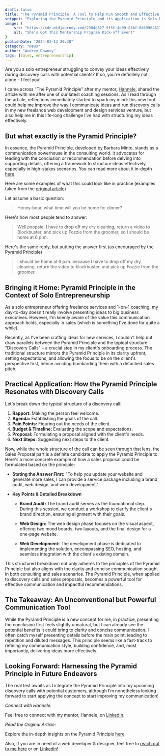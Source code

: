 ```yaml
---
draft: false
title: "The Pyramid Principle: A Tool to Help Run Smooth and Effective Discovery Calls"
snippet: "Exploring the Pyramid Principle and its Application in Solo Entrepreneurship"
image: {
    src: "https://cdn.midjourney.com/2984c327-9f5f-4d99-83bf-6869964617d3/0_0.webp",
    alt: "She's Got This Mentorship Program Kick-off Event"
}
publishDate: "2024-02-13 20:30"
category: "News"
author: "Audrey Downey"
tags: [sales, entrepreneurship]
---
```



Are you a solo entrepreneur struggling to convey your ideas effectively during discovery calls with potential clients? If so, you're definitely not alone – I feel you! 

I came across "The Pyramid Principle" after my mentor, [Hannele](https://www.linkedin.com/in/hannelemennala/), shared the article with me after one of our latest coaching sessions. As I read through the article, reflections immediately started to spark my mind: this new tool could help me improve the way I communicate ideas and run discovery calls in my new freelance web development and design services venture, but also help me in this life-long challenge I've had with structuring my ideas effectively.

## But what exactly is the Pyramid Principle?

In essence, the Pyramid Principle, developed by Barbara Minto, stands as a communication powerhouse in the consulting world. It advocates for leading with the conclusion or recommendation before delving into supporting details, offering a framework to structure ideas effectively, especially in high-stakes scenarios. You can read more about it in-depth [here](https://www.myconsultingoffer.org/case-study-interview-prep/pyramid-principle/).


Here are some examples of what this could look like in practice (examples taken from the [original article](https://www.myconsultingoffer.org/case-study-interview-prep/pyramid-principle/))

Let assume a basic question:

> Honey-bear, what time will you be home for dinner?

Here's how most people tend to answer:

> Well poopsie, I have to drop off my dry cleaning, return a video to Blockbuster, and pick up Fozzie from the groomer, so I should be home at 6 p.m.

Here's the same reply, but putting the answer first (as encouraged by the Pyramid Principle)
> I should be home at 6 p.m. because I have to drop off my dry cleaning, return the video to blockbuster, and pick up Fozzie from the groomer.

## Bringing it Home: Pyramid Principle in the Context of Solo Entrepreneurship

As a solo entrepreneur offering freelance services and 1-on-1 coaching, my day-to-day doesn't really involve presenting ideas to big business executives. However, I'm keenly aware of the value this communication approach holds, especially in sales (which is something I've done for quite a while).

Recently, as I've been crafting ideas for new services, I couldn't help but draw parallels between the Pyramid Principle and the typical structure "Discovery Calls" – a crucial step in my client's onboarding process. The traditional structure mirrors the Pyramid Principle in its clarity upfront, setting expectations, and allowing the focus to be on the client's perspective first, hence avoiding bombarding them with a detached sales pitch.

## Practical Application: How the Pyramid Principle Resonates with Discovery Calls

Let's break down the typical structure of a discovery call:

1. **Rapport:** Making the person feel welcome.
2. **Agenda:** Establishing the goals of the call.
3. **Pain Points:** Figuring out the needs of the client.
4. **Budget & Timeline:** Evaluating the scope and expectations.
5. **Proposal:** Formulating a proposal aligned with the client's needs.
6. **Next Steps:** Suggesting next steps to the client.

Now, while the whole structure of the call can be seen through that lens, the Sales Proposal part is a definite candidate to apply the Pyramid Principle to.  Here's a more concrete example of how a sales proposal could be formulated based on the principle:

- **Stating the Answer First:** "To help you update your website and generate more sales, I can provide a service package including a brand audit, web design, and web development."

- **Key Points & Detailed Breakdown**

   - **Brand Audit:** The brand audit serves as the foundational step. During this session, we conduct a workshop to clarify the client's brand direction, ensuring alignment with their goals.

   - **Web Design:** The web design phase focuses on the visual aspect, offering two mood boards, two layouts, and the final design for a one-page website.

   - **Web Development:** The development phase is dedicated to implementing the solution, encompassing SEO, hosting, and seamless integration with the client's existing domain.

This structured breakdown not only adheres to the principles of the Pyramid Principle but also aligns with the clarity and concise communication sought in both consulting and sales scenarios. The Pyramid Principle, when applied to discovery calls and sales proposals, becomes a powerful tool for effective communication and impactful recommendations.

## The Takeaway: An Unconventional but Powerful Communication Tool

While the Pyramid Principle is a new concept for me, in practice, presenting the conclusion first feels slightly unnatural, but I can already see the potential benefits it could bring to clarity and concise communication. I often catch myself presenting details before the main point, leading to repetition and diluted messages. This principle seems like a fast-track to refining my communication style, building confidence, and, most importantly, delivering ideas more effectively.

## Looking Forward: Harnessing the Pyramid Principle in Future Endeavors

The real test awaits as I integrate the Pyramid Principle into my upcoming discovery calls with potential customers, although I'm nonetheless looking forward to start applying the concept to start improving my communication!

*Connect with Hannele:*

Feel free to connect with my mentor, Hannele, on [LinkedIn](https://www.linkedin.com/in/hannelemennala/).

*Read the Original Article:*

Explore the in-depth insights on the Pyramid Principle [here](https://www.myconsultingoffer.org/case-study-interview-prep/pyramid-principle/).


Also, if you are in need of a web developer & designer, feel free to [reach out to me here](/contact) or on [LinkedIn](https://www.linkedin.com/in/audrey-downey-897705ba/)! 